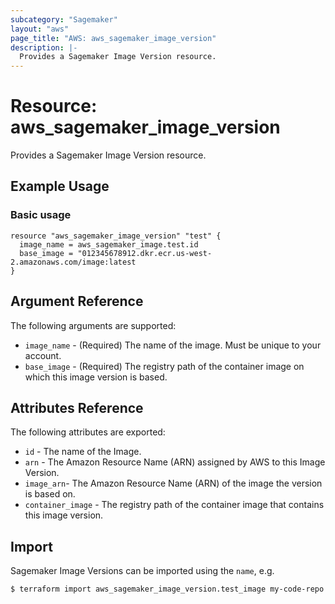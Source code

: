 ```yaml
---
subcategory: "Sagemaker"
layout: "aws"
page_title: "AWS: aws_sagemaker_image_version"
description: |-
  Provides a Sagemaker Image Version resource.
---
```


# Resource: aws_sagemaker_image_version

Provides a Sagemaker Image Version resource.

## Example Usage

### Basic usage

```hcl
resource "aws_sagemaker_image_version" "test" {
  image_name = aws_sagemaker_image.test.id
  base_image = "012345678912.dkr.ecr.us-west-2.amazonaws.com/image:latest
}
```

## Argument Reference

The following arguments are supported:

* `image_name` - (Required) The name of the image. Must be unique to your account.
* `base_image` - (Required) The registry path of the container image on which this image version is based.

## Attributes Reference

The following attributes are exported:

* `id` - The name of the Image.
* `arn` - The Amazon Resource Name (ARN) assigned by AWS to this Image Version.
* `image_arn`- The Amazon Resource Name (ARN) of the image the version is based on.
* `container_image` - The registry path of the container image that contains this image version.

## Import

Sagemaker Image Versions can be imported using the `name`, e.g.

```
$ terraform import aws_sagemaker_image_version.test_image my-code-repo
```
